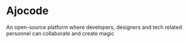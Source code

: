 # Ajocode
An open-source platform where developers, designers and tech related personnel can collaborate and create magic
